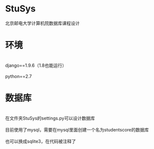 # StuSys
 北京邮电大学计算机院数据库课程设计
# 环境
  <br>django==1.9.6（1.8也能运行）</br>
  <br>python==2.7</br>
# 数据库
<br>在文件夹StuSys的settings.py可以设计数据库</br>
<br>目前使用了mysql，需要在mysql里面创建一个名为studentscore的数据库</br>
<br>也可以换成sqlite3，在代码被注释了</br>
